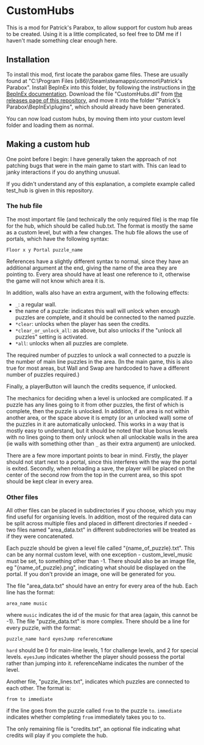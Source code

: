# CustomHubs
This is a mod for Patrick's Parabox, to allow support for custom hub areas to be created. Using it is a little complicated, so feel free to DM me if I haven't made something clear enough here.
## Installation
To install this mod, first locate the parabox game files. These are usually found at "C:\Program Files (x86)\Steam\steamapps\common\Patrick's Parabox". Install BepInEx into this folder, by following the instructions in [the BepInEx documentation](https://docs.bepinex.dev/articles/user_guide/installation/index.html). Download the file "CustomHubs.dll" from [the releases page of this repository](https://github.com/plokmijnuhby/CustomHubs/releases), and move it into the folder "Patrick's Parabox\BepInEx\plugins", which should already have been generated.

You can now load custom hubs, by moving them into your custom level folder and loading them as normal.

## Making a custom hub
One point before I begin: I have generally taken the approach of not patching bugs that were in the main game to start with. This can lead to janky interactions if you do anything unusual.

If you didn't understand any of this explanation, a complete example called test_hub is given in this repository.
### The hub file
The most important file (and technically the only required file) is the map file for the hub, which should be called hub.txt. The format is mostly the same as a custom level, but with a few changes. The hub file allows the use of portals, which have the following syntax:
```
Floor x y Portal puzzle_name
```
References have a slightly different syntax to normal, since they have an additional argument at the end, giving the name of the area they are pointing to. Every area should have at least one reference to it, otherwise the game will not know which area it is.

In addition, walls also have an extra argument, with the following effects:
- `_`: a regular wall.
- the name of a puzzle: indicates this wall will unlock when enough puzzles are complete, and it should be connected to the named puzzle.
- `*clear`: unlocks when the player has seen the credits.
- `*clear_or_unlock_all`: as above, but also unlocks if the "unlock all puzzles" setting is activated.
- `*all`: unlocks when all puzzles are complete.

The required number of puzzles to unlock a wall connected to a puzzle is the number of main line puzzles in the area. (In the main game, this is also true for most areas, but Wall and Swap are hardcoded to have a different number of puzzles required.)

Finally, a playerButton will launch the credits sequence, if unlocked.

The mechanics for deciding when a level is unlocked are complicated. If a puzzle has any lines going to it from other puzzles, the first of which is complete, then the puzzle is unlocked. In addition, if an area is not within another area, or the space above it is empty (or an unlocked wall) some of the puzzles in it are automatically unlocked. This works in a way that is mostly easy to understand, but it should be noted that blue bonus levels with no lines going to them only unlock when all unlockable walls in the area (ie walls with something other than `_` as their extra argument) are unlocked.

There are a few more important points to bear in mind. Firstly, the player should not start next to a portal, since this interferes with the way the portal is exited. Secondly, when reloading a save, the player will be placed on the center of the second row from the top in the current area, so this spot should be kept clear in every area.

### Other files
All other files can be placed in subdirectories if you choose, which you may find useful for organising levels. In addition, most of the required data can be split across multiple files and placed in different directories if needed - two files named "area_data.txt" in different subdirectories will be treated as if they were concatenated.

Each puzzle should be given a level file called "{name_of_puzzle}.txt". This can be any normal custom level, with one exception - custom_level_music must be set, to something other than -1. There should also be an image file, eg "{name_of_puzzle}.png", indicating what should be displayed on the portal. If you don't provide an image, one will be generated for you.

The file "area_data.txt" should have an entry for every area of the hub. Each line has the format:
```
area_name music
```
where `music` indicates the id of the music for that area (again, this cannot be -1).
The file "puzzle_data.txt" is more complex. There should be a line for every puzzle, with the format:
```
puzzle_name hard eyesJump referenceName
```
`hard` should be 0 for main-line levels, 1 for challenge levels, and 2 for special levels. `eyesJump` indicates whether the player should possess the portal rather than jumping into it. referenceName indicates the number of the level.

Another file, "puzzle_lines.txt", indicates which puzzles are connected to each other. The format is:
```
from to immediate
```
if the line goes from the puzzle called `from` to the puzzle `to`. `immediate` indicates whether completing `from` immediately takes you to `to`.

The only remaining file is "credits.txt", an optional file indicating what credits will play if you complete the hub.
